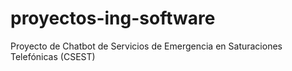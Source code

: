 # proyectos-ing-software
Proyecto de Chatbot de Servicios de Emergencia en Saturaciones Telefónicas (CSEST)
